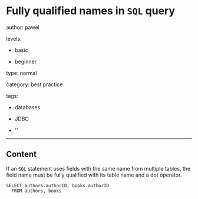 # Fully qualified names in `SQL` query
author: pawel

levels:

  - basic

  - beginner

type: normal

category: best practice

tags:

  - databases

  - JDBC

  - ''

---
## Content

If an `SQL` statement uses fields with the same name from multiple tables, the field name must be fully qualified with its table name and a dot operator. 

```
SELECT authors.authorID, books.authorID 
  FROM authors, books
```
